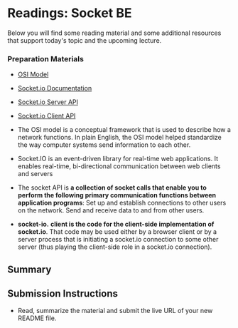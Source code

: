 
# Readings: Socket BE

Below you will find some reading material and some additional resources that support today's topic and the upcoming lecture.

### [](https://github.com/batoolalali/Reading-401/blob/main/Class%2023/READEME.md#preparation-materials)Preparation Materials

-   [OSI Model](https://www.freecodecamp.org/news/osi-model-networking-layers-explained-in-plain-english/)
-   [Socket.io Documentation](https://socket.io/docs/v4/)
-   [Socket.io Server API](https://socket.io/docs/v4/server-api)
-   [Socket.io Client API](https://socket.io/docs/v4/client-api)

- The OSI model is a conceptual framework that is used to describe how a network functions. In plain English, the OSI model helped standardize the way computer systems send information to each other.
- Socket.IO is an event-driven library for real-time web applications. It enables real-time, bi-directional communication between web clients and servers
- The socket API is  **a collection of socket calls that enable you to perform the following primary communication functions between application programs**: Set up and establish connections to other users on the network. Send and receive data to and from other users.
- **socket-io.**  **client is the code for the client-side implementation of socket.io**. That code may be used either by a browser client or by a server process that is initiating a socket.io connection to some other server (thus playing the client-side role in a socket.io connection).


## Summary 


## [](https://github.com/batoolalali/Reading-401/blob/main/Class%2023/READEME.md#submission-instructions)Submission Instructions

-   Read, summarize the material and submit the live URL of your new README file.
